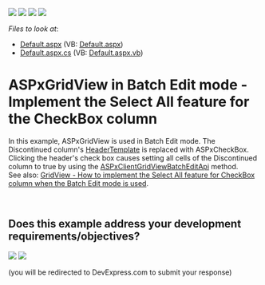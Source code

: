 <!-- default badges list -->
![](https://img.shields.io/endpoint?url=https://codecentral.devexpress.com/api/v1/VersionRange/128536265/15.1.5%2B)
[![](https://img.shields.io/badge/Open_in_DevExpress_Support_Center-FF7200?style=flat-square&logo=DevExpress&logoColor=white)](https://supportcenter.devexpress.com/ticket/details/T282835)
[![](https://img.shields.io/badge/📖_How_to_use_DevExpress_Examples-e9f6fc?style=flat-square)](https://docs.devexpress.com/GeneralInformation/403183)
[![](https://img.shields.io/badge/💬_Leave_Feedback-feecdd?style=flat-square)](#does-this-example-address-your-development-requirementsobjectives)
<!-- default badges end -->
<!-- default file list -->
*Files to look at*:

* [Default.aspx](./CS/Default.aspx) (VB: [Default.aspx](./VB/Default.aspx))
* [Default.aspx.cs](./CS/Default.aspx.cs) (VB: [Default.aspx.vb](./VB/Default.aspx.vb))
<!-- default file list end -->
# ASPxGridView in Batch Edit mode - Implement the Select All feature for the CheckBox column


In this example, ASPxGridView is used in Batch Edit mode. The Discontinued column's <a href="https://documentation.devexpress.com/#AspNet/DevExpressWebGridViewColumn_HeaderTemplatetopic">HeaderTemplate</a> is replaced with ASPxCheckBox. Clicking the header's check box causes setting all cells of the Discontinued column to true by using the <a href="https://documentation.devexpress.com/#AspNet/DevExpressWebScriptsASPxClientGridView_batchEditApitopic">ASPxClientGridViewBatchEditApi</a> method.<br>See also: <a href="https://www.devexpress.com/Support/Center/Example/Details/T401286">GridView - How to implement the Select All feature for CheckBox сolumn when the Batch Edit mode is used</a>.

<br/>


<!-- feedback -->
## Does this example address your development requirements/objectives?

[<img src="https://www.devexpress.com/support/examples/i/yes-button.svg"/>](https://www.devexpress.com/support/examples/survey.xml?utm_source=github&utm_campaign=asp-net-web-forms-grid-select-all-checkbox-in-batch-edit-mode&~~~was_helpful=yes) [<img src="https://www.devexpress.com/support/examples/i/no-button.svg"/>](https://www.devexpress.com/support/examples/survey.xml?utm_source=github&utm_campaign=asp-net-web-forms-grid-select-all-checkbox-in-batch-edit-mode&~~~was_helpful=no)

(you will be redirected to DevExpress.com to submit your response)
<!-- feedback end -->
